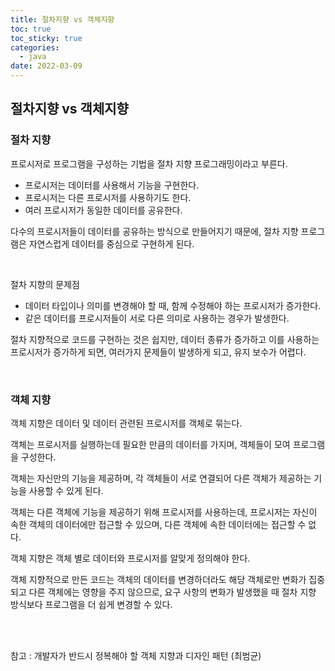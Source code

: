 ```yaml
---
title: 절차지향 vs 객체지향
toc: true
toc_sticky: true
categories:
  - java
date: 2022-03-09
---
```

## 절차지향 vs 객체지향

### 절차 지향

프로시저로 프로그램을 구성하는 기법을 절차 지향 프로그래밍이라고 부른다.
    
- 프로시저는 데이터를 사용해서 기능을 구현한다.
- 프로시저는 다른 프로시저를 사용하기도 한다.
- 여러 프로시저가 동일한 데이터를 공유한다.

다수의 프로시저들이 데이터를 공유하는 방식으로 만들어지기 때문에, 절차 지향 프로그램은 자연스럽게 데이터를 중심으로 구현하게 된다.

<br/>

절차 지향의 문제점
- 데이터 타입이나 의미를 변경해야 할 때, 함께 수정해야 하는 프로시저가 증가한다.
- 같은 데이터를 프로시저들이 서로 다른 의미로 사용하는 경우가 발생한다.

절차 지향적으로 코드를 구현하는 것은 쉽지만, 데이터 종류가 증가하고 이를 사용하는 프로시저가 증가하게 되면, 여러가지 문제들이 발생하게 되고, 유지 보수가 어렵다.

<br/>

### 객체 지향

객체 지향은 데이터 및 데이터 관련된 프로시저를 객체로 묶는다.

객체는 프로시저를 실행하는데 필요한 만큼의 데이터를 가지며, 객체들이 모여 프로그램을 구성한다.

객체는 자신만의 기능을 제공하며, 각 객체들이 서로 연결되어 다른 객체가 제공하는 기능을 사용할 수 있게 된다.

객체는 다른 객체에 기능을 제공하기 위해 프로시저를 사용하는데, 프로시저는 자신이 속한 객체의 데이터에만 접근할 수 있으며, 다른 객체에 속한 데이터에는 접근할 수 없다.

객체 지향은 객체 별로 데이터와 프로시저를 알맞게 정의해야 한다.

객체 지향적으로 만든 코드는 객체의 데이터를 변경하더라도 해당 객체로만 변화가 집중되고 다른 객체에는 영향을 주지 않으므로, 요구 사항의 변화가 발생했을 때 절차 지향 방식보다 프로그램을 더 쉽게 변경할 수 있다.

<br/>
<br/>

참고 : 개발자가 반드시 정복해야 할 객체 지향과 디자인 패턴 (최범균)